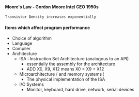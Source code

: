 #### Moore's Law - Gordon Moore Intel CEO 1950s
	Transistor Density increases exponentially
#### Items which affect program performance
- Choice of algorithm
- Language
- Compiler
- Architecture
	- ISA : Instruction Set Architecture (analogous to an API)
		- essentially the assembly for the architecture
		- ADD X0, X9, X12 means X0  = X9 + X12
	- Microarchitecture ( and memory systems )
		- The physical implementation of the ISA
	- I/O Systems
		- Monitor, keyboard, hard drive, network, serial devices
